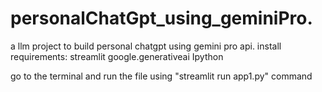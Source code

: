# personalChatGpt_using_geminiPro.

a llm project to build personal chatgpt using gemini pro api. 
install requirements:
                streamlit
                google.generativeai
                Ipython
                
go to the terminal and run the file using "streamlit run app1.py" command
